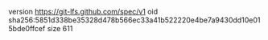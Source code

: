 version https://git-lfs.github.com/spec/v1
oid sha256:5851d338be35328d478b566ec33a41b522220e4be7a9430dd10e015bde0ffcef
size 611
